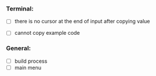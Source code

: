 ### Terminal:
- [ ] there is no cursor at the end of input after copying value
- [ ] cannot copy example code


### General:
- [ ] build process
- [ ] main menu
